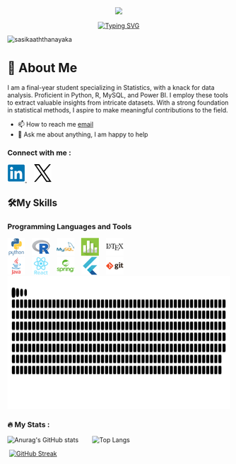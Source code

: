 <div id="header" align="center">
  <img src="https://raw.githubusercontent.com/7oSkaaa/7oSkaaa/main/Images/about_me.gif" width="100"/>
</div>
<div id="header" align="center">
  
 <a href="https://git.io/typing-svg"><img src="https://readme-typing-svg.demolab.com?font=Fira+Code&pause=1000&color=F7F7F7&random=false&width=435&lines=Hi+there+%F0%9F%91%8B+I'm+Sasika+Aththanayaka;Final+Year+Statistics+Student;Problem+Solver;Data+Analysis" alt="Typing SVG" /></a>

</div>

<p align="left"> <img src="https://komarev.com/ghpvc/?username=sasikaaththanayaka&label=Profile%20views&color=0e75b6&style=flat" alt="sasikaaththanayaka" /> </p>


# :abacus: About Me 
I am a final-year student specializing in Statistics, with a knack for data analysis. Proficient in Python, R,  MySQL, and Power BI. I employ these tools to extract valuable insights from intricate datasets. With a strong foundation in statistical methods, I aspire to make meaningful contributions to the field.
  - 📫 How to reach me [email](sasikaharshana97@gmail.com)
  - 💬 Ask me about anything, I am happy to help


### Connect with me :
<div id="badges">
  <a href="www.linkedin.com/in/sasika-aththanayaka-pdn">
    <img src="https://github.com/devicons/devicon/blob/master/icons/linkedin/linkedin-original.svg" alt="LinkedIn Badge" width="40" height="40"/>
  </a>
  &nbsp;&nbsp;&nbsp;
  <a href="https://twitter.com/sasika97">
    <img src="https://github.com/devicons/devicon/blob/master/icons/twitter/twitter-original.svg" alt="Twitter Badge" width="40" height="40"/>
  </a>
</div>

## 🛠My Skills

### Programming Languages and Tools
<div>
  <img src="https://github.com/devicons/devicon/blob/master/icons/python/python-original-wordmark.svg" title="python" alt="python" width="40" height="40"/>&nbsp;
  &nbsp;
 <img src="https://github.com/devicons/devicon/blob/master/icons/r/r-original.svg" title="r" alt="R" width="40" height="40"/>&nbsp;
  &nbsp;
  <img src="https://github.com/devicons/devicon/blob/master/icons/mysql/mysql-original-wordmark.svg" title="MySQL"  alt="MySQL" width="40" width="40" height="40"/>&nbsp;
  &nbsp;
 <img src="https://github.com/devicons/devicon/blob/master/icons/minitab/minitab-original.svg" title="Minitab"  alt="Minitab" width="40" width="40" height="40"/>&nbsp;
  &nbsp;
  <img src="https://github.com/devicons/devicon/blob/master/icons/latex/latex-original.svg" title="latex"  alt="latex" width="40" width="40" height="40"/>&nbsp;
  
</div>
<div>
   <img src="https://github.com/devicons/devicon/blob/master/icons/java/java-original-wordmark.svg" title="Java" alt="Java" width="40" height="40"/>&nbsp;
  &nbsp;
  <img src="https://github.com/devicons/devicon/blob/master/icons/react/react-original-wordmark.svg" title="React" alt="React" width="40" height="40"/>&nbsp;
  &nbsp;
  <img src="https://github.com/devicons/devicon/blob/master/icons/spring/spring-original-wordmark.svg" title="Spring" alt="Spring" width="40"  height="40"/>&nbsp;
  &nbsp;
  <img src="https://github.com/devicons/devicon/blob/master/icons/flutter/flutter-original.svg" title="Flutter" alt="Flutter" width="40" height="40"/>&nbsp;
  &nbsp;
  <img src="https://github.com/devicons/devicon/blob/master/icons/git/git-original-wordmark.svg" title="Git" **alt="Git" width="40" height="40"/>
</div>

<div >
  <img src="https://github.com/1999AZZAR/1999AZZAR/blob/main/resources/img/grid-snake.svg" width="1000" height="300"/>
</div>


### 🔥 My Stats :

![Anurag's GitHub stats](https://github-readme-stats.vercel.app/api?username=SasikaAththanayaka&theme=dark&show_icons=true)
  &nbsp;  &nbsp;  &nbsp;&nbsp;
![Top Langs](https://github-readme-stats.vercel.app/api/top-langs/?username=SasikaAththanayaka&layout=compact&theme=dark)

 
&nbsp;[![GitHub Streak](http://github-readme-streak-stats.herokuapp.com?user=SasikaAththanayaka&theme=dark&date_format=M%20j%5B%2C%20Y%5D)](https://git.io/streak-stats)



